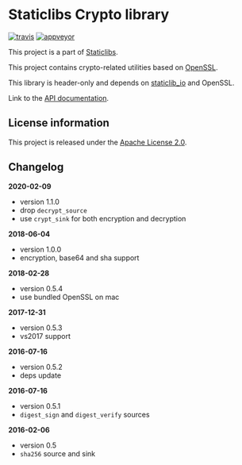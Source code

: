 Staticlibs Crypto library
=========================

[![travis](https://travis-ci.org/staticlibs/staticlib_crypto.svg?branch=master)](https://travis-ci.org/staticlibs/staticlib_crypto)
[![appveyor](https://ci.appveyor.com/api/projects/status/github/staticlibs/staticlib_crypto?svg=true)](https://ci.appveyor.com/project/staticlibs/staticlib-crypto)

This project is a part of [Staticlibs](http://staticlibs.net/).

This project contains crypto-related utilities based on [OpenSSL](https://www.openssl.org/).

This library is header-only and depends on [staticlib_io](https://github.com/staticlibs/staticlib_io.git)
and OpenSSL.

Link to the [API documentation](http://staticlibs.github.io/staticlib_crypto/docs/html/namespacestaticlib_1_1crypto.html).

License information
-------------------

This project is released under the [Apache License 2.0](http://www.apache.org/licenses/LICENSE-2.0).

Changelog
---------

**2020-02-09**

 * version 1.1.0
 * drop `decrypt_source`
 * use `crypt_sink` for both encryption and decryption

**2018-06-04**

 * version 1.0.0
 * encryption, base64 and sha support

**2018-02-28**

 * version 0.5.4
 * use bundled OpenSSL on mac

**2017-12-31**

 * version 0.5.3
 * vs2017 support

**2016-07-16**
 * version 0.5.2
 * deps update

**2016-07-16**

 * version 0.5.1
 * `digest_sign` and `digest_verify` sources

**2016-02-06**

 * version 0.5
 * `sha256` source and sink
